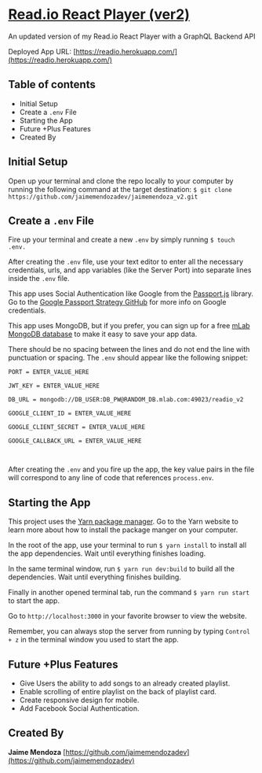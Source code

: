 # [Read.io React Player (ver2)](https://github.com/jaimemendozadev/readio-v2)
An updated version of my Read.io React Player with a GraphQL Backend API

Deployed App URL: [https://readio.herokuapp.com/](https://readio.herokuapp.com/)

## Table of contents

- Initial Setup
- Create a `.env` File
- Starting the App
- Future +Plus Features
- Created By

## Initial Setup

Open up your terminal and clone the repo locally to your computer by running the following command at the target destination: `$ git clone https://github.com/jaimemendozadev/jaimemendoza_v2.git`

## Create a `.env` File

Fire up your terminal and create a new `.env` by simply running `$ touch .env.`

After creating the `.env` file, use your text editor to enter all the necessary credentials, urls, and app variables (like the Server Port) into separate lines inside the `.env` file. 

This app uses Social Authentication like Google from the [Passport.js](http://www.passportjs.org/) library. Go to the [Google Passport Strategy GitHub](https://github.com/jaredhanson/passport-google-oauth2) for more info on Google credentials. 

This app uses MongoDB, but if you prefer, you can sign up for a free [mLab MongoDB database](https://mlab.com/) to make it easy to save your app data.

There should be no spacing between the lines and do not end the line with punctuation or spacing. The `.env` should appear like the following snippet:

```
PORT = ENTER_VALUE_HERE

JWT_KEY = ENTER_VALUE_HERE

DB_URL = mongodb://DB_USER:DB_PW@RANDOM_DB.mlab.com:49023/readio_v2

GOOGLE_CLIENT_ID = ENTER_VALUE_HERE

GOOGLE_CLIENT_SECRET = ENTER_VALUE_HERE

GOOGLE_CALLBACK_URL = ENTER_VALUE_HERE



```

After creating the `.env` and you fire up the app, the key value pairs in the file will correspond to any line of code that references `process.env`.

## Starting the App
This project uses the [Yarn package manager](https://yarnpkg.com/en/). Go to the Yarn website to learn more about how to install the package manger on your computer.

In the root of the app, use your terminal to run `$ yarn install` to install all the app dependencies. Wait until everything finishes loading.

In the same terminal window, run `$ yarn run dev:build` to build all the dependencies. Wait until everything finishes building.

Finally in another opened terminal tab, run the command `$ yarn run start` to start the app.

Go to `http://localhost:3000` in your favorite browser to view the website. 

Remember, you can always stop the server from running by typing `Control + z` in the terminal window you used to start the app.


## Future +Plus Features
- Give Users the ability to add songs to an already created playlist.
- Enable scrolling of entire playlist on the back of playlist card.
- Create responsive design for mobile.
- Add Facebook Social Authentication.


## Created By

**Jaime Mendoza**
[https://github.com/jaimemendozadev](https://github.com/jaimemendozadev)